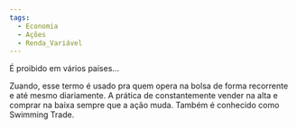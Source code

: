 ```yaml
---
tags:
  - Economia
  - Ações
  - Renda_Variável
---
```

É proibido em vários países...

Zuando, esse termo é usado pra quem opera na bolsa de forma recorrente e até mesmo diariamente. A prática de constantemente vender na alta e comprar na baixa sempre que a ação muda. Também é conhecido como Swimming Trade.